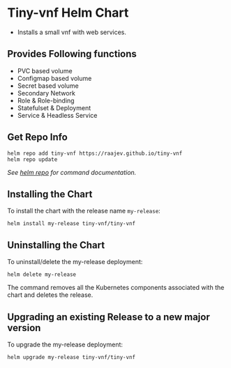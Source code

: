 # Tiny-vnf Helm Chart

* Installs a small vnf with web services.

## Provides Following functions
* PVC based volume
* Configmap based volume
* Secret based volume
* Secondary Network
* Role & Role-binding
* Statefulset & Deployment
* Service & Headless Service

## Get Repo Info

```console
helm repo add tiny-vnf https://raajev.github.io/tiny-vnf
helm repo update
```

_See [helm repo](https://helm.sh/docs/helm/helm_repo/) for command documentation._

## Installing the Chart

To install the chart with the release name `my-release`:

```console
helm install my-release tiny-vnf/tiny-vnf
```

## Uninstalling the Chart

To uninstall/delete the my-release deployment:

```console
helm delete my-release
```

The command removes all the Kubernetes components associated with the chart and deletes the release.

## Upgrading an existing Release to a new major version

To upgrade the my-release deployment:

```console
helm upgrade my-release tiny-vnf/tiny-vnf
```

